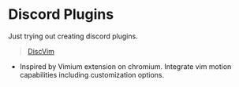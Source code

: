 # Discord Plugins

Just trying out creating discord plugins.

> [DiscVim](./DiscVim)

- Inspired by Vimium extension on chromium. Integrate vim motion capabilities including customization options.
